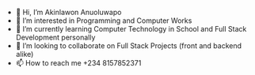 - 👋 Hi, I’m Akinlawon Anuoluwapo
- 👀 I’m interested in Programming and Computer Works
- 🌱 I’m currently learning Computer Technology in School and Full Stack Development personally
- 💞️ I’m looking to collaborate on Full Stack Projects (front and backend alike)
- 📫 How to reach me +234 8157852371

<!---
Anne8080/Anne8080 is a ✨ special ✨ repository because its `README.md` (this file) appears on your GitHub profile.
You can click the Preview link to take a look at your changes.
--->
